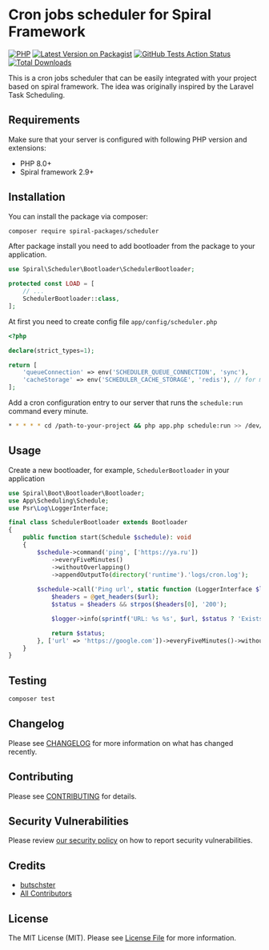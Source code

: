# Cron jobs scheduler for Spiral Framework

[![PHP](https://img.shields.io/packagist/php-v/spiral-packages/scheduler.svg?style=flat-square)](https://packagist.org/packages/spiral-packages/scheduler)
[![Latest Version on Packagist](https://img.shields.io/packagist/v/spiral-packages/scheduler.svg?style=flat-square)](https://packagist.org/packages/spiral-packages/scheduler)
[![GitHub Tests Action Status](https://img.shields.io/github/workflow/status/spiral-packages/scheduler/run-tests?label=tests&style=flat-square)](https://github.com/spiral-packages/scheduler/actions?query=workflow%3Arun-tests+branch%3Amain)
[![Total Downloads](https://img.shields.io/packagist/dt/spiral-packages/scheduler.svg?style=flat-square)](https://packagist.org/packages/spiral-packages/scheduler)

This is a cron jobs scheduler that can be easily integrated with your project based on spiral framework. The idea was
originally inspired by the Laravel Task Scheduling.

## Requirements

Make sure that your server is configured with following PHP version and extensions:

- PHP 8.0+
- Spiral framework 2.9+

## Installation

You can install the package via composer:

```bash
composer require spiral-packages/scheduler
```

After package install you need to add bootloader from the package to your application.

```php
use Spiral\Scheduler\Bootloader\SchedulerBootloader;

protected const LOAD = [
    // ...
    SchedulerBootloader::class,
];
```

At first you need to create config file `app/config/scheduler.php`

```php
<?php

declare(strict_types=1);

return [
    'queueConnection' => env('SCHEDULER_QUEUE_CONNECTION', 'sync'),
    'cacheStorage' => env('SCHEDULER_CACHE_STORAGE', 'redis'), // for mutexes
];
```

Add a cron configuration entry to our server that runs the `schedule:run` command every minute. 

```bash
* * * * * cd /path-to-your-project && php app.php schedule:run >> /dev/null 2>&1
```

## Usage

Create a new bootloader, for example, `SchedulerBootloader` in your application

```php
use Spiral\Boot\Bootloader\Bootloader;
use App\Scheduling\Schedule;
use Psr\Log\LoggerInterface;

final class SchedulerBootloader extends Bootloader
{
    public function start(Schedule $schedule): void
    {
        $schedule->command('ping', ['https://ya.ru'])
            ->everyFiveMinutes()
            ->withoutOverlapping()
            ->appendOutputTo(directory('runtime').'logs/cron.log');
            
        $schedule->call('Ping url', static function (LoggerInterface $logger, string $url) {
            $headers = @get_headers($url);
            $status = $headers && strpos($headers[0], '200');

            $logger->info(sprintf('URL: %s %s', $url, $status ? 'Exists' : 'Does not exist'));

            return $status;
        }, ['url' => 'https://google.com'])->everyFiveMinutes()->withoutOverlapping();
    }
}
```

## Testing

```bash
composer test
```

## Changelog

Please see [CHANGELOG](CHANGELOG.md) for more information on what has changed recently.

## Contributing

Please see [CONTRIBUTING](.github/CONTRIBUTING.md) for details.

## Security Vulnerabilities

Please review [our security policy](../../security/policy) on how to report security vulnerabilities.

## Credits

- [butschster](https://github.com/spiral-packages)
- [All Contributors](../../contributors)

## License

The MIT License (MIT). Please see [License File](LICENSE) for more information.
